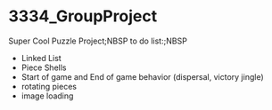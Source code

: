 # 3334_GroupProject
Super Cool Puzzle Project;NBSP
to do list:;NBSP
* Linked List
* Piece Shells
* Start of game and End of game behavior (dispersal, victory jingle)
* rotating pieces
* image loading
